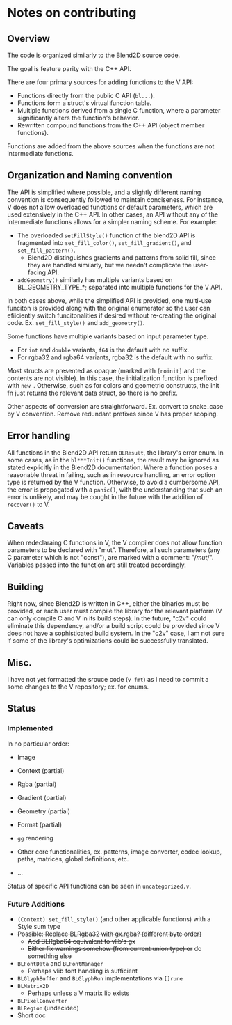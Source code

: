# Notes on contributing

## Overview

The code is organized similarly to the Blend2D source code.

The goal is feature parity with the C++ API.

There are four primary sources for adding functions to the V API:
 - Functions directly from the public C API (`bl...`).
 - Functions form a struct's virtual function table.
 - Multiple functions derived from a single C function, where a parameter 
   significantly alters the function's behavior.
 - Rewritten compound functions from the C++ API (object member functions).

Functions are added from the above sources when the functions are not intermediate functions.

## Organization and Naming convention

The API is simplified where possible, and a slightly different naming convention 
is consequently followed to maintain conciseness. For instance, V does not allow 
overloaded functions or default parameters, which are used extensively in the C++ 
API. In other cases, an API without any of the intermediate functions allows 
for a simpler naming scheme. For example:
 - The overloaded `setFillStyle()` function of the blend2D API is fragmented into 
   `set_fill_color()`, `set_fill_gradient()`, and `set_fill_pattern()`.
   - Blend2D distinguishes gradients and patterns from solid fill, since they are handled 
     similarly, but we needn't complicate the user-facing API.
 - `addGeometry()` similarly has multiple variants based on BL_GEOMETRY_TYPE_*; separated 
   into multiple functions for the V API.

In both cases above, while the simplified API is provided, one multi-use funciton is provided
along with the original enumerator so the user can efiiciently switch funcitonalities if 
desired without re-creating the original code. Ex. `set_fill_style()` and `add_geometry()`. 

Some functions have multiple variants based on input parameter type.
 - For `int` and `double` variants, `f64` is the default with no suffix.
 - For rgba32 and rgba64 variants, rgba32 is the default with no suffix.

Most structs are presented as opaque (marked with `[noinit]` and the contents are not visible). 
In this case, the initialization function is prefixed with `new_`. Otherwise, such as for colors 
and geometric constructs, the init fn just returns the relevant data struct, so there is no prefix.

Other aspects of conversion are straightforward. Ex. convert to snake_case by V convention.
Remove redundant prefixes since V has proper scoping.

## Error handling

All functions in the Blend2D API return `BLResult`, the library's error enum. In some cases, 
as in the `bl***Init()` functions, the result may be ignored as stated explicitly in the 
Blend2D documentation. Where a function poses a reasonable threat in failing, such as in 
resource handling, an error option type is returned by the V function. Otherwise, to avoid 
a cumbersome API, the error is propogated with a `panic()`, with the understanding that such 
an error is unlikely, and may be cought in the future with the addition of `recover()` to V.

## Caveats

When redeclaraing C functions in V, the V compiler does not allow function 
parameters to be declared with "mut". Therefore, all such parameters (any C parameter 
which is not "const"), are marked with a comment: "/*mut*/". Variables passed into the function 
are still treated accordingly.

## Building

Right now, since Blend2D is written in C++, either the binaries must be provided, or each user
must compile the library for the relevant platform (V can only compile C and V in its build 
steps). In the future, "c2v" could eliminate this dependency, and/or a build script could be 
provided since V does not have a sophisticated build system. In the "c2v" case, I am not sure 
if some of the library's optimizations could be successfully translated.

## Misc.

I have not yet formatted the srouce code (`v fmt`) as I need to commit a some changes to the 
V repository; ex. for enums.

## Status

### Implemented

In no particular order:

- Image
- Context (partial)
- Rgba (partial)
- Gradient (partial)
- Geometry (partial)
- Format (partial)
- `gg` rendering
- Other core functionalities, ex. patterns, image converter, codec lookup, paths, matrices, global definitions, etc.

- ...

Status of specific API functions can be seen in `uncategorized.v`.

### Future Additions

- `(Context) set_fill_style()` (and other applicable functions) with a Style sum type
- ~~Possible: Replace BLRgba32 with gx.rgba? (different byte order)~~
  - ~~Add BLRgba64 equivalent to vlib's gx~~
  - ~~Either fix warnings somehow (from current union type) or~~ do something else
- `BLFontData` and `BLFontManager`
  - Perhaps vlib font handling is sufficient
- `BLGlyphBuffer` and `BLGlyphRun` implementations via `[]rune`
- `BLMatrix2D`
  - Perhaps unless a V matrix lib exists
- `BLPixelConverter`
- `BLRegion` (undecided)
- Short doc
